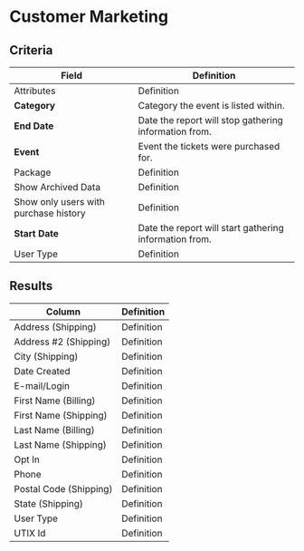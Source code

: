 # Customer Marketing

## Criteria

| **Field** | **Definition** |
| --- | --- |
| Attributes | Definition |
| **Category** | Category the event is listed within. |
| **End Date** | Date the report will stop gathering information from. |
| **Event** | Event the tickets were purchased for. |
| Package | Definition |
| Show Archived Data | Definition |
| Show only users with purchase history | Definition |
| **Start Date** | Date the report will start gathering information from. |
| User Type | Definition |

## Results

| **Column** | **Definition** |
| --- | --- |
| Address \(Shipping\) | Definition |
| Address \#2 \(Shipping\) | Definition |
| City \(Shipping\) | Definition |
| Date Created | Definition |
| E-mail/Login | Definition |
| First Name \(Billing\) | Definition |
| First Name \(Shipping\) | Definition |
| Last Name \(Billing\) | Definition |
| Last Name \(Shipping\) | Definition |
| Opt In | Definition |
| Phone | Definition |
| Postal Code \(Shipping\) | Definition |
| State \(Shipping\) | Definition |
| User Type | Definition |
| UTIX Id | Definition |

